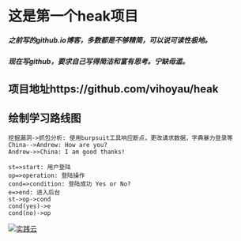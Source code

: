 # 这是第一个heak项目
##### 之前写的github.io博客，多数都是不够精简，可以说可读性极地。
##### 现在写github，要求自己写得简洁和富有思考。宁缺毋滥。
## 项目地址https://github.com/vihoyau/heak
## 绘制学习路线图
```seq
挖掘漏洞->抓包分析: 使用burpsuit工具响应断点，更改请求数据，字典暴力登录等
China-->Andrew: How are you? 
Andrew->>China: I am good thanks!
```
```flow
st=>start: 用户登陆
op=>operation: 登陆操作
cond=>condition: 登陆成功 Yes or No?
e=>end: 进入后台
st->op->cond
cond(yes)->e
cond(no)->op
```
[![实践云](https://i.screenshot.net/6r1g2fg?60aa1cfb1af77fc5bde62d0172d02f7b "实践云")](https://i.screenshot.net/6r1g2fg?60aa1cfb1af77fc5bde62d0172d02f7b "实践云")
